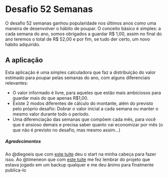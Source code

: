 # Desafio 52 Semanas
O desafio 52 semanas ganhou popularidade nos últimos anos como uma maneira de desenvolver o hábito de poupar. O conceito básico é simples: a cada semana do ano, somos obrigados a guardar R$ 1,00, assim no final do ano teremos o total de R$ 52,00 e por fim, se tudo der certo, um novo hábito adquirido. 
## A aplicação
Esta aplicação é uma simples calculadora que faz a distribuição do valor estimado para poupar pelas semanas do ano, com alguns diferenciais relevantes:
* O valor informado é livre, para aqueles que estão mais ambiciosos para guardar mais do que apenas R$1,00.
* Existe 2 modos diferentes de cálculo do montante, além do previsto pelo próprio desafio: Dobrar o valor inicial a cada semana ou manter o mesmo valor durante todo o período.
* Uma diferenciação das semanas que compõem cada mês, para você que é ansioso demais e precisa saber quanto vai economizar por mês (o que não é previsto no desafio, mas mesmo assim...)
##### Agradecimentos
Ao @diegoeis que com [este tuite](https://twitter.com/diegoeis/status/811019795235749888) deu o start na minha cabeça para fazer isso.
Ao @timeneon que com [este tuite](https://twitter.com/timeneon/status/1207405184684609537) me fez lembrar do projeto que estava jogado em um backup qualquer e me deu ânimo para finalmente publica-lo
